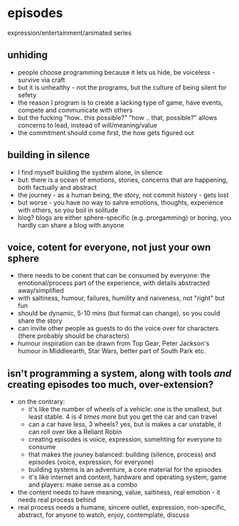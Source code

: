 # episodes
expression/entertainment/animated series

## unhiding

- people choose programming because it lets us hide, be voiceless - survive via craft
- but it is unhealthy - not the programs, but the culture of being silent for sefety
- the reason I program is to create a lacking type of game, have events, compete and communicate with others
- but the fucking "how.. this possible?" "how .. that, possible?" allows concerns to lead, instead of will/meaning/value
- the commitment should come first, the how gets figured out

## building in silence

- I find myself building the system alone, in silence
- but: there is a ocean of emotions, stories, concerns that are happening, both factually and abstract
- the journey - as a human being, the story, not commit history - gets lost
- but worse - you have no way to sahre emotions, thoughts, experience with others, so you boil in solitude
- blog? blogs are either sphere-specific (e.g. prorgamming) or boring, you hardly can share a blog with anyone

## voice, cotent for everyone, not just your own sphere

- there needs to be conent that can be consumed by everyone: the emotional/process part of the experience, with details abstracted away/simplified
- with saltiness, humour, failures, humility and naiveness, not "right" but fun
- should be dynamic, 5-10 mins (but format can change), so you could share the story
- can invite other people as guests to do the voice over for characters (there probably should be characters)
- humour inspiration can be drawn from Top Gear, Peter Jackson's humour in Middleearth, Star Wars, better part of South Park etc.

## isn't programming a system, along with tools *and* creating episodes too much, over-extension? 

- on the contrary:
    - it's like the number of wheels of a vehicle: one is the smallest, but least stable. 4 is *4 times more* but you get the car and can travel
    - can a car have less, 3 wheels? yes, but is makes a car unstable, it can roll over like a Reliant Robin
    - creating episodes is voice, expression, somehting for everyone to consume
    - that makes the jouney balanced: building (silence, process) and episodes (voice, expression, for everyone)
    - building systems is an adventure, a core material for the episodes
    - it's like internet and content, hardware and operating system, game and players: make sense as a combo
- the content needs to have meaning, value, saltiness, real emotion - it needs real process behind
- real process needs a humane, sincere outlet, expression, non-specific, abstract, for anyone to watch, enjoy, contemplate, discuss 

